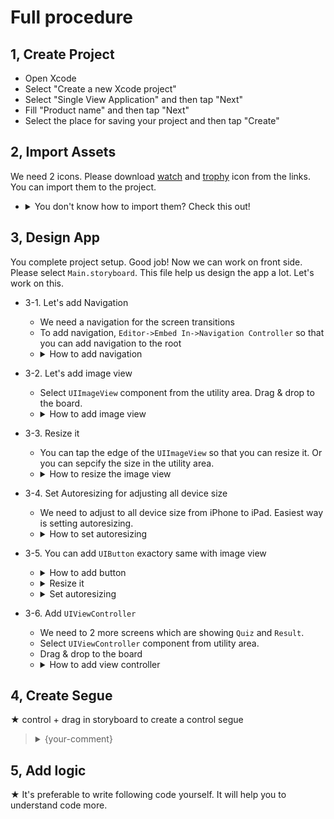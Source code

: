 # Full procedure

## 1, Create Project

* Open Xcode  
* Select "Create a new Xcode project"  
* Select "Single View Application" and then tap "Next"  
* Fill "Product name" and then tap "Next"  
* Select the place for saving your project and then tap "Create"  

## 2, Import Assets

We need 2 icons. Please download [watch](https://github.com/iosClassForBeginner/quiz_en/blob/master/quiz_en/Assets.xcassets/watch.imageset/watch.png) and [trophy](https://github.com/iosClassForBeginner/quiz_en/blob/master/quiz_en/Assets.xcassets/trophy.imageset/trophy.png) icon from the links. You can import them to the project.

  * <details><summary>You don't know how to import them? Check this out!</summary><div style="text-align:center"><img src ="https://github.com/iosClassForBeginner/quiz_en/blob/master/demos/tutorial/assets.gif" /></div></details>

## 3, Design App

You complete project setup. Good job! Now we can work on front side. Please select `Main.storyboard`. This file help us  design the app a lot. Let's work on this.

* 3-1. Let's add Navigation  
  * We need a navigation for the screen transitions  
  * To add navigation, `Editor->Embed In->Navigation Controller` so that you can add navigation to the root
  * <details><summary>How to add navigation</summary><div style="text-align:center"><img src ="https://github.com/iosClassForBeginner/quiz_en/blob/master/demos/tutorial/navigation.gif" /></div></details>

* 3-2. Let's add image view  
  * Select `UIImageView` component from the utility area. Drag & drop to the board.  
  * <details><summary>How to add image view</summary><div style="text-align:center"><img src ="https://github.com/iosClassForBeginner/quiz_en/blob/master/demos/tutorial/image-add.gif" /></div></details>

* 3-3. Resize it  
  * You can tap the edge of the `UIImageView` so that you can resize it. Or you can sepcify the size in the utility area.  
  * <details><summary>How to resize the image view</summary><div style="text-align:center"><img src ="https://github.com/iosClassForBeginner/quiz_en/blob/master/demos/tutorial/image-resize.gif" /></div></details>

* 3-4. Set Autoresizing for adjusting all device size
  * We need to adjust to all device size from iPhone to iPad. Easiest way is setting autoresizing.  
  * <details><summary>How to set autoresizing</summary><div style="text-align:center"><img src ="https://github.com/iosClassForBeginner/quiz_en/blob/master/demos/tutorial/image-autoresize.gif" /></div></details>

* 3-5. You can add `UIButton` exactory same with image view
  * <details><summary>How to add button</summary><div style="text-align:center"><img src ="https://github.com/iosClassForBeginner/quiz_en/blob/master/demos/tutorial/button-add.gif" /></div></details>
  * <details><summary>Resize it</summary><div style="text-align:center"><img src ="https://github.com/iosClassForBeginner/quiz_en/blob/master/demos/tutorial/button-resize.gif" /></div></details>
  * <details><summary>Set autoresizing</summary><div style="text-align:center"><img src ="https://github.com/iosClassForBeginner/quiz_en/blob/master/demos/tutorial/button-autoresize.gif" /></div></details>

* 3-6. Add `UIViewController`
  * We need to 2 more screens which are showing `Quiz` and `Result`.
  * Select `UIViewController` component from utility area.
  * Drag & drop to the board
  * <details><summary>How to add view controller</summary><div style="text-align:center"><img src ="https://github.com/iosClassForBeginner/quiz_en/blob/master/demos/tutorial/uiviewcontroller-add.gif" /></div></details>

## 4, Create Segue
 
 ★  control + drag in storyboard to create a control segue
> <details><summary>{your-comment}</summary><div style="text-align:center"><img src ="https://github.com/iosClassForBeginner/quiz_en/blob/master/demos/tutorial/{asset-name.gif}" /></div></details>

## 5, Add logic

★ It's preferable to write following code yourself. It will help you to understand code more.

```Swift  

```
